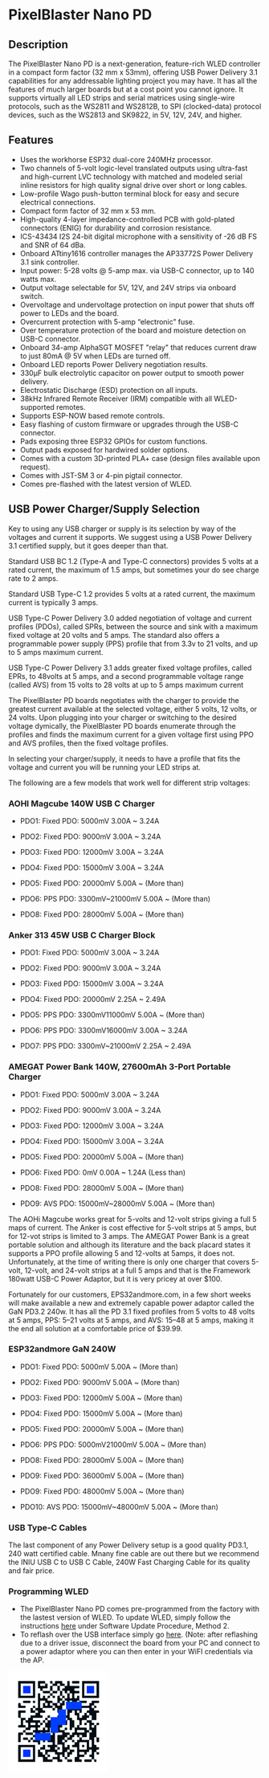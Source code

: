 # PixelBlaster Nano PD
## Description

The PixelBlaster Nano PD is a next-generation, feature-rich WLED controller in a compact form factor (32 mm x 53mm), offering USB Power Delivery 3.1 capabilities for any addressable lighting project you may have. It has all the features of much larger boards but at a cost point you cannot ignore. 
It supports virtually all LED strips and serial matrices using single-wire protocols, such as the WS2811 and WS2812B, to SPI (clocked-data) protocol devices, such as the WS2813 and SK9822, in 5V, 12V, 24V, and higher. 

## Features 

* Uses the workhorse ESP32 dual-core 240MHz processor. 
* Two channels of 5-volt logic-level translated outputs using ultra-fast and high-current LVC technology with matched and modeled serial inline resistors for high quality signal drive over short or long cables.
* Low-profile Wago push-button terminal block for easy and secure electrical connections. 
* Compact form factor of 32 mm x 53 mm. 
* High-quality 4-layer impedance-controlled PCB with gold-plated connectors (ENIG) for durability and corrosion resistance. 
* ICS-43434 I2S 24-bit digital microphone with a sensitivity of -26 dB FS and SNR of 64 dBa. 
* Onboard ATtiny1616 controller manages the AP33772S Power Delivery 3.1 sink controller. 
* Input power: 5-28 volts @ 5-amp max. via USB-C connector, up to 140 watts max.
* Output voltage selectable for 5V, 12V, and 24V strips via onboard switch.
* Overvoltage and undervoltage protection on input power that shuts off power to LEDs and the board. 
* Overcurrent protection with 5-amp “electronic” fuse. 
* Over temperature protection of the board and moisture detection on USB-C connector. 
* Onboard 34-amp AlphaSGT MOSFET "relay" that reduces current draw to just 80mA @ 5V when LEDs are turned off. 
* Onboard LED reports Power Delivery negotiation results. 
* 330µF bulk electrolytic capacitor on power output to smooth power delivery. 
* Electrostatic Discharge (ESD) protection on all inputs. 
* 38kHz Infrared Remote Receiver (IRM) compatible with all WLED-supported remotes. 
* Supports ESP-NOW based remote controls. 
* Easy flashing of custom firmware or upgrades through the USB-C connector. 
* Pads exposing three ESP32 GPIOs for custom functions. 
* Output pads exposed for hardwired solder options. 
* Comes with a custom 3D-printed PLA+ case (design files available upon request). 
* Comes with JST-SM 3 or 4-pin pigtail connector. 
* Comes pre-flashed with the latest version of WLED. 

## USB Power Charger/Supply Selection 

Key to using any USB charger or supply is its selection by way of the voltages and current it supports.  We suggest using a USB Power Delivery 3.1 certified supply, but it goes deeper than that. 

Standard USB BC 1.2 (Type-A and Type-C connectors) provides 5 volts at a rated current, the maximum of 1.5 amps, but sometimes your do see charge rate to 2 amps. 

Standard USB Type-C 1.2 provides 5 volts at a rated current, the maximum current is typically 3 amps. 

USB Type-C Power Delivery 3.0 added negotiation of voltage and current profiles (PDOs), called SPRs, between the source and sink with a maximum fixed voltage at 20 volts and 5 amps.  The standard also offers a programmable power supply (PPS) profile that from 3.3v to 21 volts, and up to 5 amps maximum current. 

USB Type-C Power Delivery 3.1 adds greater fixed voltage profiles, called EPRs, to 48volts at 5 amps, and a second programmable voltage range (called AVS) from 15 volts to 28 volts at up to 5 amps maximum current 

The PixelBlaster PD boards negotiates with the charger to provide the greatest current available at the selected voltage, either 5 volts, 12 volts, or 24 volts.  Upon plugging into your charger or switching to the desired voltage dymically, the PixelBlaster PD boards enumerate through the profiles and finds the maximum current for a given voltage first using PPO and AVS profiles, then the fixed voltage profiles. 

In selecting your charger/supply, it needs to have a profile that fits the voltage and current you will be running your LED strips at. 

The following are a few models that work well for different strip voltages: 

 

### AOHI Magcube 140W USB C Charger 

- PDO1: Fixed PDO: 5000mV 3.00A ~ 3.24A 

- PDO2: Fixed PDO: 9000mV 3.00A ~ 3.24A 

- PDO3: Fixed PDO: 12000mV 3.00A ~ 3.24A 

- PDO4: Fixed PDO: 15000mV 3.00A ~ 3.24A 

- PDO5: Fixed PDO: 20000mV 5.00A ~ (More than) 

- PDO6: PPS PDO: 3300mV~21000mV 5.00A ~ (More than) 

- PDO8: Fixed PDO: 28000mV 5.00A ~ (More than) 

 

### Anker 313 45W USB C Charger Block 

- PDO1: Fixed PDO: 5000mV 3.00A ~ 3.24A 

- PDO2: Fixed PDO: 9000mV 3.00A ~ 3.24A 

- PDO3: Fixed PDO: 15000mV 3.00A ~ 3.24A 

- PDO4: Fixed PDO: 20000mV 2.25A ~ 2.49A 

- PDO5: PPS PDO: 3300mV11000mV 5.00A ~ (More than) 

- PDO6: PPS PDO: 3300mV16000mV 3.00A ~ 3.24A 

- PDO7: PPS PDO: 3300mV~21000mV 2.25A ~ 2.49A 

 

### AMEGAT Power Bank 140W, 27600mAh 3-Port Portable Charger 

- PDO1: Fixed PDO: 5000mV 3.00A ~ 3.24A 

- PDO2: Fixed PDO: 9000mV 3.00A ~ 3.24A 

- PDO3: Fixed PDO: 12000mV 3.00A ~ 3.24A 

- PDO4: Fixed PDO: 15000mV 3.00A ~ 3.24A 

- PDO5: Fixed PDO: 20000mV 5.00A ~ (More than) 

- PDO6: Fixed PDO: 0mV 0.00A ~ 1.24A (Less than) 

- PDO8: Fixed PDO: 28000mV 5.00A ~ (More than) 

- PDO9: AVS PDO: 15000mV~28000mV 5.00A ~ (More than) 

The AOHi Magcube works great for 5-volts and 12-volt strips giving a full 5 maps of current. The Anker is cost effective for 5-volt strips at 5 amps, but for 12-vot strips is limited to 3 amps.  The AMEGAT Power Bank is a great portable solution and although its literature and the back placard states it supports a PPO profile allowing 5 and 12-volts at 5amps, it does not. Unfortunately, at the time of writing there is only one charger that covers 5-volt, 12-volt, and 24-volt strips at a full 5 amps and that is the Framework 180watt USB-C Power Adaptor, but it is very pricey at over $100. 

Fortunately for our customers, EPS32andmore.com, in a few short weeks will make available a new and extremely capable power adaptor called the GaN PD3.2 240w. It has all the PD 3.1 fixed profiles from 5 volts to 48 volts at 5 amps, PPS: 5–21 volts at 5 amps, and AVS: 15–48 at 5 amps, making it the end all solution at a comfortable price of $39.99. 

### ESP32andmore GaN 240W 

- PDO1: Fixed PDO: 5000mV 5.00A ~ (More than) 

- PDO2: Fixed PDO: 9000mV 5.00A ~ (More than) 

- PDO3: Fixed PDO: 12000mV 5.00A ~ (More than) 

- PDO4: Fixed PDO: 15000mV 5.00A ~ (More than) 

- PDO5: Fixed PDO: 20000mV 5.00A ~ (More than) 

- PDO6: PPS PDO: 5000mV21000mV 5.00A ~ (More than) 

- PDO8: Fixed PDO: 28000mV 5.00A ~ (More than) 

- PDO9: Fixed PDO: 36000mV 5.00A ~ (More than) 

- PDO9: Fixed PDO: 48000mV 5.00A ~ (More than) 

- PDO10: AVS PDO: 15000mV~48000mV 5.00A ~ (More than) 

### USB Type-C Cables

The last component of any Power Delivery setup is a good quality PD3.1, 240 watt certified cable. Mnany fine cable are out there but we recommend the INIU USB C to USB C Cable, 240W Fast Charging Cable for its quality and fair price. 

### Programming WLED

- The PixelBlaster Nano PD comes pre-programmed from the factory with the lastest version of WLED.  To update WLED, simply follow the instructions [here](https://kno.wled.ge/basics/getting-started/) under Software Update Procedure, Method 2.
- To reflash over the USB interface simply go [here](https://install.wled.me/). (Note: after reflashing due to a driver issue, disconnect the board from your PC and connect to a power adaptor where you can then enter in your WiFI credentials via the AP.
<img src="work/WLED-QR-Connect-WB.png" width=200>
  
